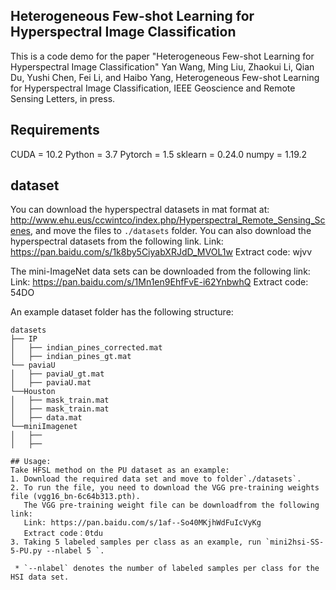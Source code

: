 ## Heterogeneous Few-shot Learning for Hyperspectral Image Classification
This is a code demo for the paper "Heterogeneous Few-shot Learning for Hyperspectral Image Classification"
Yan Wang, Ming Liu, Zhaokui Li, Qian Du, Yushi Chen, Fei Li, and Haibo Yang, Heterogeneous Few-shot Learning for Hyperspectral Image Classification, IEEE Geoscience and Remote Sensing Letters, in press.

## Requirements
CUDA = 10.2
Python = 3.7 
Pytorch = 1.5 
sklearn = 0.24.0
numpy = 1.19.2

## dataset
You can download the hyperspectral datasets in mat format at: http://www.ehu.eus/ccwintco/index.php/Hyperspectral_Remote_Sensing_Scenes, and move the files to `./datasets` folder.
You can also download the hyperspectral datasets from the following link.
Link: https://pan.baidu.com/s/1k8by5CiyabXRJdD_MVOL1w 
Extract code: wjvv

The mini-ImageNet data sets can be downloaded from the following link:
Link: https://pan.baidu.com/s/1Mn1en9EhfFvE-i62YnbwhQ
Extract code: 54DO

An example dataset folder has the following structure:
```
datasets
├── IP
│   ├── indian_pines_corrected.mat
│   ├── indian_pines_gt.mat
└── paviaU
│   ├── paviaU_gt.mat
│   ├── paviaU.mat
└──Houston
│   ├── mask_train.mat
│   ├── mask_train.mat
│   ├── data.mat
└──miniImagenet
│   ├── 
│   ├── 

## Usage:
Take HFSL method on the PU dataset as an example: 
1. Download the required data set and move to folder`./datasets`.
2. To run the file, you need to download the VGG pre-training weights file (vgg16_bn-6c64b313.pth).
   The VGG pre-training weight file can be downloadfrom the following link:
   Link: https://pan.baidu.com/s/1af--So40MKjhWdFuIcVyKg 
   Extract code：0tdu
3. Taking 5 labeled samples per class as an example, run `mini2hsi-SS-5-PU.py --nlabel 5 `. 

 * `--nlabel` denotes the number of labeled samples per class for the HSI data set.
